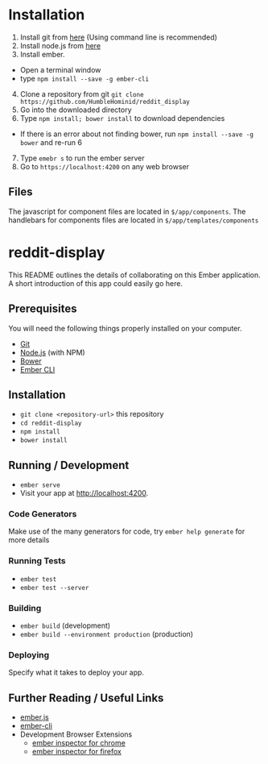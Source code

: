 # Installation
1. Install git from [here](https://desktop.github.com/) (Using command line is recommended)
2. Install node.js from [here](https://nodejs.org/en/download/)
3. Install ember.
  * Open a terminal window
  * type `npm install --save -g ember-cli`
4. Clone a repository from git `git clone https://github.com/HumbleHominid/reddit_display`
5. Go into the downloaded directory
6. Type `npm install; bower install` to download dependencies
  * If there is an error about not finding bower, run `npm install --save -g bower` and re-run 6
7. Type `emebr s` to run the ember server
8. Go to `https://localhost:4200` on any web browser


## Files
The javascript for component files are located in `$/app/components`. The handlebars for components files are located in `$/app/templates/components`

# reddit-display

This README outlines the details of collaborating on this Ember application.
A short introduction of this app could easily go here.

## Prerequisites

You will need the following things properly installed on your computer.

* [Git](https://git-scm.com/)
* [Node.js](https://nodejs.org/) (with NPM)
* [Bower](https://bower.io/)
* [Ember CLI](https://ember-cli.com/)

## Installation

* `git clone <repository-url>` this repository
* `cd reddit-display`
* `npm install`
* `bower install`

## Running / Development

* `ember serve`
* Visit your app at [http://localhost:4200](http://localhost:4200).

### Code Generators

Make use of the many generators for code, try `ember help generate` for more details

### Running Tests

* `ember test`
* `ember test --server`

### Building

* `ember build` (development)
* `ember build --environment production` (production)

### Deploying

Specify what it takes to deploy your app.

## Further Reading / Useful Links

* [ember.js](http://emberjs.com/)
* [ember-cli](https://ember-cli.com/)
* Development Browser Extensions
  * [ember inspector for chrome](https://chrome.google.com/webstore/detail/ember-inspector/bmdblncegkenkacieihfhpjfppoconhi)
  * [ember inspector for firefox](https://addons.mozilla.org/en-US/firefox/addon/ember-inspector/)

